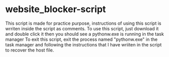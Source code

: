 # website_blocker-script
This script is made for practice purpose, instructions of using this script is wrriten inside the script as comments.
To use this script, just download it and double click it then you should see a pythonw.exe is running in the task manager
To exit this script, exit the process named "pythonw.exe" in the task manager and following the instructions that I have wriiten in the script to recover the host file.
